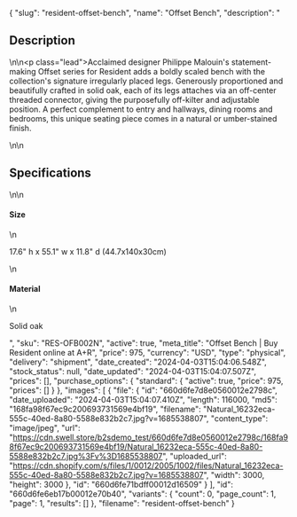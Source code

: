 {
  "slug": "resident-offset-bench",
  "name": "Offset Bench",
  "description": "<h2>Description</h2>\n<!-- split -->\n<p class=\"lead\">Acclaimed designer Philippe Malouin's statement-making Offset series for Resident adds a boldly scaled bench with the collection's signature irregularly placed legs. Generously proportioned and beautifully crafted in solid oak, each of its legs attaches via an off-center threaded connector, giving the purposefully off-kilter and adjustable position. A perfect complement to entry and hallways, dining rooms and bedrooms, this unique seating piece comes in a natural or umber-stained finish.</p>\n<!-- split -->\n<h2>Specifications</h2>\n<!-- split -->\n<h4>Size</h4>\n<p>17.6\" h x 55.1\" w x 11.8\" d (44.7x140x30cm)</p>\n<h4>Material</h4>\n<p>Solid oak</p>",
  "sku": "RES-OFB002N",
  "active": true,
  "meta_title": "Offset Bench | Buy Resident online at A+R",
  "price": 975,
  "currency": "USD",
  "type": "physical",
  "delivery": "shipment",
  "date_created": "2024-04-03T15:04:06.548Z",
  "stock_status": null,
  "date_updated": "2024-04-03T15:04:07.507Z",
  "prices": [],
  "purchase_options": {
    "standard": {
      "active": true,
      "price": 975,
      "prices": []
    }
  },
  "images": [
    {
      "file": {
        "id": "660d6fe7d8e0560012e2798c",
        "date_uploaded": "2024-04-03T15:04:07.410Z",
        "length": 116000,
        "md5": "168fa98f67ec9c200693731569e4bf19",
        "filename": "Natural_16232eca-555c-40ed-8a80-5588e832b2c7.jpg?v=1685538807",
        "content_type": "image/jpeg",
        "url": "https://cdn.swell.store/b2sdemo_test/660d6fe7d8e0560012e2798c/168fa98f67ec9c200693731569e4bf19/Natural_16232eca-555c-40ed-8a80-5588e832b2c7.jpg%3Fv%3D1685538807",
        "uploaded_url": "https://cdn.shopify.com/s/files/1/0012/2005/1002/files/Natural_16232eca-555c-40ed-8a80-5588e832b2c7.jpg?v=1685538807",
        "width": 3000,
        "height": 3000
      },
      "id": "660d6fe71bdff00012d16509"
    }
  ],
  "id": "660d6fe6eb17b00012e70b40",
  "variants": {
    "count": 0,
    "page_count": 1,
    "page": 1,
    "results": []
  },
  "filename": "resident-offset-bench"
}